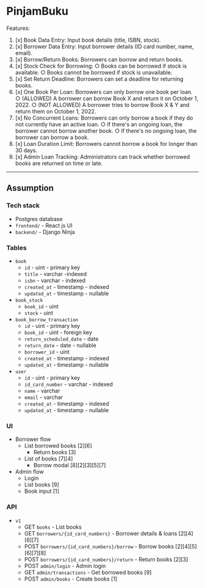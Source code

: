 # PinjamBuku

Features:

1. [x] Book Data Entry: Input book details (title, ISBN, stock).
2. [x] Borrower Data Entry: Input borrower details (ID card number, name, email).
3. [x] Borrow/Return Books: Borrowers can borrow and return books.
4. [x] Stock Check for Borrowing:
    ○ Books can be borrowed if stock is available.
    ○ Books cannot be borrowed if stock is unavailable.
5. [x] Set Return Deadline: Borrowers can set a deadline for returning books.
6. [x] One Book Per Loan: Borrowers can only borrow one book per loan.
    ○ (ALLOWED) A borrower can borrow Book X and return it on October 1, 2022.
    ○ (NOT ALLOWED) A borrower tries to borrow Book X & Y and return them on October 1, 2022.
7. [x] No Concurrent Loans: Borrowers can only borrow a book if they do not currently have an active loan.
    ○ If there's an ongoing loan, the borrower cannot borrow another book.
    ○ If there's no ongoing loan, the borrower can borrow a book.
8. [x] Loan Duration Limit: Borrowers cannot borrow a book for longer than 30 days.
9. [x] Admin Loan Tracking: Administrators can track whether borrowed books are returned on time or late.

---

## Assumption

### Tech stack

- Postgres database
- `frontend/` - React js UI
- `backend/` - Django Ninja

### Tables

- `book`
  - `id` - uint - primary key
  - `title` - varchar -indexed
  - `isbn` - varchar - indexed
  - `created_at` - timestamp - indexed
  - `updated_at` - timestamp - nullable
- `book_stock`
  - `book_id` - uint
  - `stock` - uint
- `book_borrow_transaction`
  - `id` - uint - primary key
  - `book_id` - uint - foreign key
  - `return_scheduled_date` - date
  - `return_date` - date - nullable
  - `borrower_id` - uint
  - `created_at` - timestamp - indexed
  - `updated_at` - timestamp - nullable
- `user`
  - `id` - uint - primary key
  - `id_card_number` - varchar - indexed
  - `name` - varchar
  - `email` - varchar
  - `created_at` - timestamp - indexed
  - `updated_at` - timestamp - nullable

### UI

- Borrower flow
  - List borrowed books [2][6]
    - Return books [3]
  - List of books [7][4]
    - Borrow modal [8][2][3][5][7]
- Admin flow
  - Login
  - List books [9]
  - Book input [1]

### API

- `v1`
  - GET `books` - List books
  - GET `borrowers/{id_card_numbers}` - Borrower details & loans [2][4][6][7]
  - POST `borrowers/{id_card_numbers}/borrow` - Borrow books [2][4][5][6][7][8]
  - POST `borrowers/{id_card_numbers}/return` - Return books [2][3]
  - POST `admin/login` - Admin login
  - GET `admin/transactions` - Get borrowed books [9]
  - POST `admin/books` - Create books [1]
